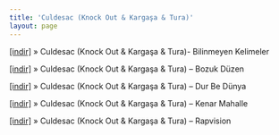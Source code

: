 ```yaml
---
title: 'Culdesac (Knock Out & Kargaşa & Tura)'
layout: page
---
```


<a href="https://cloud.mail.ru/public/f1a13db5d438/Culdesac%20%5BKnock%20Out%20%26%20Karga%C5%9Fa%20%26%20Tura%5D%20-%20Bilinmeyen%20Kelimeler%20LP" target="_blank">[indir]</a>  »  Culdesac (Knock Out & Kargaşa & Tura)- Bilinmeyen Kelimeler

<a href="https://cloud.mail.ru/public/68b71f173ee6/Culdesac%20%5BKnock%20Out%20%26%20Karga%C5%9Fa%20%26%20Tura%5D%20-%20Bozuk%20D%C3%BCzen" target="_blank">[indir]</a>  »  Culdesac (Knock Out & Kargaşa & Tura) &#8211; Bozuk Düzen

<a href="https://cloud.mail.ru/public/7627895f6922/Culdesac%20%5BKnock%20Out%20%26%20Karga%C5%9Fa%20%26%20Tura%5D%20-%20Dur%20be%20D%C3%BCnya" target="_blank">[indir]</a>  »  Culdesac (Knock Out & Kargaşa & Tura) &#8211; Dur Be Dünya

<a href="https://cloud.mail.ru/public/90997024c0de/Culdesac%20%5BKnock%20Out%20%26%20Karga%C5%9Fa%20%26%20Tura%5D%20-%20Kenar%20Mahalle" target="_blank">[indir]</a>  »  Culdesac (Knock Out & Kargaşa & Tura) &#8211; Kenar Mahalle

<a href="https://cloud.mail.ru/public/c27ab99d273b/Culdesac%20%5BKnock%20Out%20%26%20Karga%C5%9Fa%20%26%20Tura%5D%20-%20RapVision" target="_blank">[indir]</a>  »  Culdesac (Knock Out & Kargaşa & Tura) &#8211; Rapvision